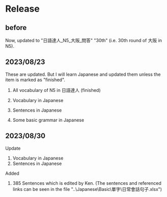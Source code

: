 # Release
## before
Now, updated to "日語達人_N5_大阪_問答" "30th" (i.e. 30th round of 大阪 in N5).

## 2023/08/23
These are updated. But I will learn Japanese and updated them unless the item is marked as "finished".

  1. All vocabulary of N5 in 日語達人 (finished)
     
  2. Vocabulary in Japanese
  3. Sentences in Japanese
  4. Some basic grammar  in Japanese

## 2023/08/30
Update

  1. Vocabulary in Japanese
  2. Sentences in Japanese

Added
  
  1. 385 Sentences which is edited by Ken. (The sentences and referenced links can be seen in the file "..\Japanese\Basic\單字\日常會話句子.xlsx")

     

